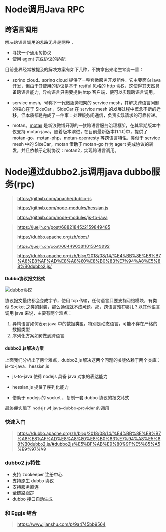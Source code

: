 # Node调用Java RPC

## 跨语言调用

解决跨语言调用的思路无非是两种：

- 寻找一个通用的协议
- 使用 agent 完成协议的适配

目前业界经常被提及的解决方案有如下几种，不妨拿出来老生常谈一番：

- spring cloud。spring cloud 提供了一整套微服务开发组件，它主要面向 java 开发，但由于其使用的协议是基于 restful 风格的 http 协议，这使得其天然具备跨语言能力，异构语言只需要提供 http 客户端，便可以实现跨语言调用。

- service mesh。号称下一代微服务框架的 service mesh，其解决跨语言问题的核心在于 SideCar ，SideCar 在 service mesh 的发展过程中概念不断的迁移，但本质都是完成了一件事：处理服务间通信，负责实现请求的可靠传递。

- motan。[motan](https://github.com/weibocom/motan) 是新浪微博开源的一款跨语言服务治理框架，在其早期版本中仅支持 motan-java，随着版本演进，在目前最新版本(1.1.0)中，提供了 motan-go，motan-php，motan-openresty 等跨语言特性。类似于 service mesh 中的 SideCar，motan 借助于 motan-go 作为 agent 完成协议的转发，并且依赖于定制协议：motan2，实现跨语言调用。

  

# Node通过dubbo2.js调用java dubbo服务(rpc)

> https://github.com/apache/dubbo-js
>
> https://github.com/node-modules/hessian.js
>
> https://github.com/node-modules/js-to-java



> https://juejin.cn/post/6882184522159849485
>
> https://dubbo.apache.org/zh/docs/
>
> https://juejin.cn/post/6844903811815849992
>
> https://dubbo.apache.org/zh/blog/2018/08/14/%E4%BB%8E%E8%B7%A8%E8%AF%AD%E8%A8%80%E8%B0%83%E7%94%A8%E5%88%B0dubbo2.js/



#### Dubbo协议报文格式

![dubbo协议](https://dubbo.apache.org/imgs/blog/dubbo-protocol.png)

协议报文最终都会变成字节，使用 tcp 传输，任何语言只要支持网络模块，有类似 Socket 之类的封装，那么通信就不成问题。那，跨语言难在哪儿？以其他语言调用 java 来说，主要有两个难点：

1. 异构语言如何表示 java 中的数据类型，特别是动态语言，可能不存在严格的数据类型
2. 序列化方案如何做到跨语言

#### dubbo2.js解决方案

上面我们分析出了两个难点，dubbo2.js 解决这两个问题的关键依赖于两个类库：[js-to-java](https://github.com/node-modules/js-to-java)，[hessian.js](https://github.com/node-modules/hessian.js) 

- js-to-java 使得 nodejs 具备 java 对象的表达能力

- hessian.js 提供了序列化能力

- 借助于 nodejs 的 socket ，复制一套 dubbo 协议的报文格式

最终便实现了 nodejs 对 java-dubbo-provider 的调用

### 快速入门

> https://dubbo.apache.org/zh/blog/2018/08/14/%E4%BB%8E%E8%B7%A8%E8%AF%AD%E8%A8%80%E8%B0%83%E7%94%A8%E5%88%B0dubbo2.js/#dubbo2js%E5%BF%AB%E9%80%9F%E5%85%A5%E9%97%A8

### dubbo2.js特性

- 支持 zookeeper 注册中心
- 支持原生 dubbo 协议
- 支持服务直连
- 全链路跟踪
- dubbo 接口自动生成

### 和 Eggjs 结合

> https://www.jianshu.com/p/9a4745bb9564